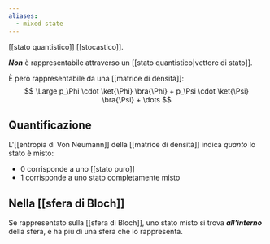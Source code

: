 ```yaml
---
aliases:
  - mixed state
---
```

[[stato quantistico]] [[stocastico]].

***Non*** è rappresentabile attraverso un [[stato quantistico|vettore di stato]].

È però rappresentabile da una [[matrice di densità]]:
$$
\Large p_\Phi \cdot \ket{\Phi} \bra{\Phi} + p_\Psi \cdot \ket{\Psi} \bra{\Psi} + \dots
$$

## Quantificazione

L'[[entropia di Von Neumann]] della [[matrice di densità]] indica *quanto* lo stato è misto:
- $0$ corrisponde a uno [[stato puro]]
- $1$ corrisponde a uno stato completamente misto

## Nella [[sfera di Bloch]]

Se rappresentato sulla [[sfera di Bloch]], uno stato misto si trova ***all'interno*** della sfera, e ha più di una sfera che lo rappresenta.
